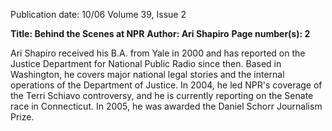 Publication date: 10/06
Volume 39, Issue 2

**Title: Behind the Scenes at NPR**
**Author: Ari Shapiro**
**Page number(s): 2**

Ari Shapiro received his B.A. from Yale in 2000 and has reported on the Justice Department for National Public Radio since then. Based in Washington, he covers major national legal stories and the internal operations of the Department of Justice. In 2004, he led NPR's coverage of the Terri Schiavo controversy, and he is currently reporting on the Senate race in Connecticut. In 2005, he was awarded the Daniel Schorr Journalism Prize.